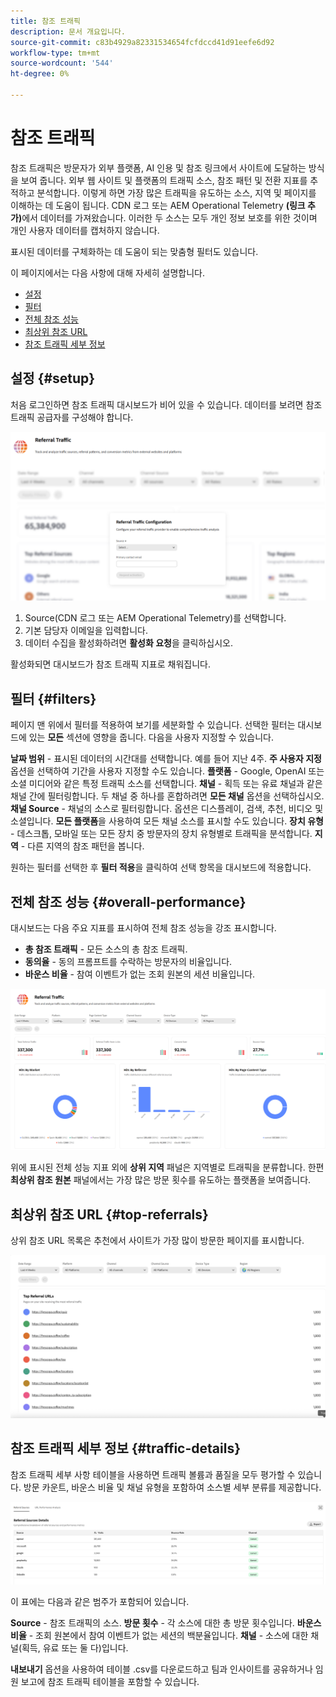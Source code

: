 ```yaml
---
title: 참조 트래픽
description: 문서 개요입니다.
source-git-commit: c83b4929a82331534654fcfdccd41d91eefe6d92
workflow-type: tm+mt
source-wordcount: '544'
ht-degree: 0%

---
```



# 참조 트래픽

참조 트래픽은 방문자가 외부 플랫폼, AI 인용 및 참조 링크에서 사이트에 도달하는 방식을 보여 줍니다. 외부 웹 사이트 및 플랫폼의 트래픽 소스, 참조 패턴 및 전환 지표를 추적하고 분석합니다. 이렇게 하면 가장 많은 트래픽을 유도하는 소스, 지역 및 페이지를 이해하는 데 도움이 됩니다. CDN 로그 또는 AEM Operational Telemetry **(링크 추가)**&#x200B;에서 데이터를 가져왔습니다. 이러한 두 소스는 모두 개인 정보 보호를 위한 것이며 개인 사용자 데이터를 캡처하지 않습니다.

표시된 데이터를 구체화하는 데 도움이 되는 맞춤형 필터도 있습니다.

이 페이지에서는 다음 사항에 대해 자세히 설명합니다.

* [설정](#setup)
* [필터](#filters)
* [전체 참조 성능](#overall-performance)
* [최상위 참조 URL](#top-referrals)
* [참조 트래픽 세부 정보](#traffic-details)

## 설정 {#setup}

처음 로그인하면 참조 트래픽 대시보드가 비어 있을 수 있습니다. 데이터를 보려면 참조 트래픽 공급자를 구성해야 합니다.

![조회 설정](/help/dashboards/assets/referral-setup.png)

1. Source(CDN 로그 또는 AEM Operational Telemetry)를 선택합니다.
2. 기본 담당자 이메일을 입력합니다.
3. 데이터 수집을 활성화하려면 **활성화 요청**&#x200B;을 클릭하십시오.

활성화되면 대시보드가 참조 트래픽 지표로 채워집니다.

## 필터 {#filters}

페이지 맨 위에서 필터를 적용하여 보기를 세분화할 수 있습니다. 선택한 필터는 대시보드에 있는 **모든** 섹션에 영향을 줍니다. 다음을 사용자 지정할 수 있습니다.

**날짜 범위** - 표시된 데이터의 시간대를 선택합니다. 예를 들어 지난 4주. **주 사용자 지정** 옵션을 선택하여 기간을 사용자 지정할 수도 있습니다.
**플랫폼** - Google, OpenAI 또는 소셜 미디어와 같은 특정 트래픽 소스를 선택합니다.
**채널** - 획득 또는 유료 채널과 같은 채널 간에 필터링합니다. 두 채널 중 하나를 혼합하려면 **모든 채널** 옵션을 선택하십시오.
**채널 Source** - 채널의 소스로 필터링합니다. 옵션은 디스플레이, 검색, 추천, 비디오 및 소셜입니다. **모든 플랫폼**을 사용하여 모든 채널 소스를 표시할 수도 있습니다.
**장치 유형** - 데스크톱, 모바일 또는 모든 장치 중 방문자의 장치 유형별로 트래픽을 분석합니다.
**지역** - 다른 지역의 참조 패턴을 봅니다.

원하는 필터를 선택한 후 **필터 적용**&#x200B;을 클릭하여 선택 항목을 대시보드에 적용합니다.

## 전체 참조 성능 {#overall-performance}

대시보드는 다음 주요 지표를 표시하여 전체 참조 성능을 강조 표시합니다.

* **총 참조 트래픽** - 모든 소스의 총 참조 트래픽.
* **동의율** - 동의 프롬프트를 수락하는 방문자의 비율입니다.
* **바운스 비율** - 참여 이벤트가 없는 조회 원본의 세션 비율입니다.

![참조 페이지](/help/dashboards/assets/referral-traffic.png)

위에 표시된 전체 성능 지표 외에 **상위 지역** 패널은 지역별로 트래픽을 분류합니다. 한편 **최상위 참조 원본** 패널에서는 가장 많은 방문 횟수를 유도하는 플랫폼을 보여줍니다.

## 최상위 참조 URL {#top-referrals}

상위 참조 URL 목록은 추천에서 사이트가 가장 많이 방문한 페이지를 표시합니다.

![상위 참조 URL](/help/dashboards/assets/top-url.png)

## 참조 트래픽 세부 정보 {#traffic-details}

참조 트래픽 세부 사항 테이블을 사용하면 트래픽 볼륨과 품질을 모두 평가할 수 있습니다. 방문 카운트, 바운스 비율 및 채널 유형을 포함하여 소스별 세부 분류를 제공합니다.

![참조 트래픽 세부 정보](/help/dashboards/assets/traffic-details.png)

이 표에는 다음과 같은 범주가 포함되어 있습니다.

**Source** - 참조 트래픽의 소스.
**방문 횟수** - 각 소스에 대한 총 방문 횟수입니다.
**바운스 비율** - 조회 원본에서 참여 이벤트가 없는 세션의 백분율입니다.
**채널** - 소스에 대한 채널(획득, 유료 또는 둘 다)입니다.

**내보내기** 옵션을 사용하여 테이블 .csv를 다운로드하고 팀과 인사이트를 공유하거나 임원 보고에 참조 트래픽 테이블을 포함할 수 있습니다.
